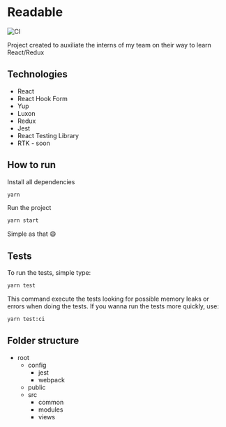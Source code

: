 # Readable

![CI](https://github.com/actions/new-readable/workflows/main/badge.svg)

Project created to auxiliate the interns of my team on their way to learn React/Redux

## Technologies

- React
- React Hook Form
- Yup
- Luxon
- Redux
- Jest
- React Testing Library
- RTK - soon

## How to run

Install all dependencies
```sh
yarn
```

Run the project
```sh
yarn start
```

Simple as that :smile:

## Tests

To run the tests, simple type:

```sh
yarn test
```

This command execute the tests looking for possible memory leaks or errors when doing the tests. If you wanna run the tests more quickly, use:

```sh
yarn test:ci
```

## Folder structure

- root
  - config
    - jest
    - webpack
  - public
  - src
    - common
    - modules
    - views
